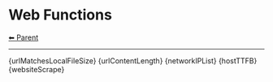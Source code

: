 # Web Functions

<!-- TEMPLATE header 2 -->
[⬅ Parent ](../index.md)
<hr />

{urlMatchesLocalFileSize}
{urlContentLength}
{networkIPList}
{hostTTFB}
{websiteScrape}
